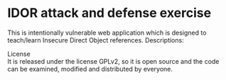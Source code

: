 # IDOR attack and defense exercise


This is intentionally vulnerable web application which is designed to teach/learn Insecure Direct Object references.
Descriptions:  




License  
It is released under the license GPLv2, so it is open source and the code can be examined, modified and distributed by everyone.
